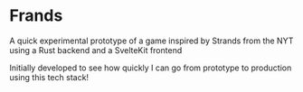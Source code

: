 # Frands
A quick experimental prototype of a game inspired by Strands from the NYT using a Rust backend and a SvelteKit frontend

Initially developed to see how quickly I can go from prototype to production using this tech stack!
